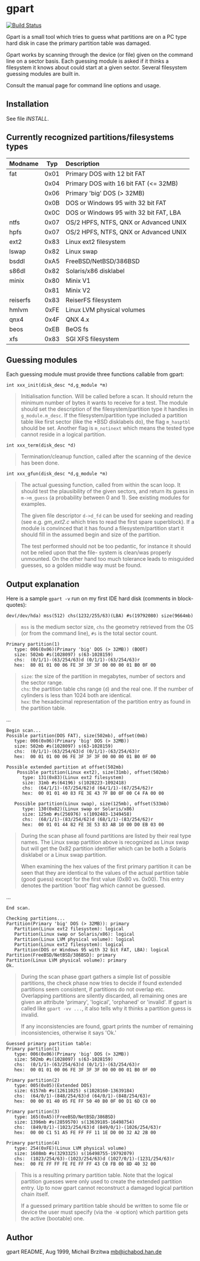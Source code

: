 # gpart

[![Build Status](https://travis-ci.org/baruch/gpart.svg)](https://travis-ci.org/baruch/gpart)

Gpart is a small tool which tries to guess what partitions
are on a PC type hard disk in case the primary partition table
was damaged.

Gpart works by scanning through the device (or file) given on
the command line on a sector basis. Each guessing module is
asked if it thinks a filesystem it knows about could start at
a given sector. Several filesystem guessing modules are built
in.

Consult the manual page for command line options and usage.


## Installation

See file *INSTALL*.

## Currently recognized partitions/filesystems types

   Modname  | Typ  | Description
   :--------|:----:|:------------
   fat      | 0x01 | Primary DOS with 12 bit FAT
            | 0x04 | Primary DOS with 16 bit FAT (<= 32MB)
            | 0x06 | Primary 'big' DOS (> 32MB)
            | 0x0B | DOS or Windows 95 with 32 bit FAT
            | 0x0C | DOS or Windows 95 with 32 bit FAT, LBA
   ntfs     | 0x07 | OS/2 HPFS, NTFS, QNX or Advanced UNIX
   hpfs     | 0x07 | OS/2 HPFS, NTFS, QNX or Advanced UNIX
   ext2     | 0x83 | Linux ext2 filesystem
   lswap    | 0x82 | Linux swap
   bsddl    | 0xA5 | FreeBSD/NetBSD/386BSD
   s86dl    | 0x82 | Solaris/x86 disklabel
   minix    | 0x80 | Minix V1
            | 0x81 | Minix V2
   reiserfs | 0x83 | ReiserFS filesystem
   hmlvm    | 0xFE | Linux LVM physical volumes
   qnx4     | 0x4F | QNX 4.x
   beos     | 0xEB | BeOS fs
   xfs      | 0x83 | SGI XFS filesystem



## Guessing modules

Each guessing module must provide three functions callable from
gpart:

    int xxx_init(disk_desc *d,g_module *m)

>   Initialisation function. Will be called before a scan.
>   It should return the minimum number of bytes it wants
>   to receive for a test. The module should set the
>   description of the filesystem/partition type it handles
>   in `g_module.m_desc`. If the filesystem/partition type
>   included a partition table like first sector (like the
>   \*BSD disklabels do), the flag `m_hasptbl` should be set.
>   Another flag is `m_notinext` which means the tested type
>   cannot reside in a logical partition.

    int xxx_term(disk_desc *d)

>   Termination/cleanup function, called after the scanning
>   of the device has been done.

    int xxx_gfun(disk_desc *d,g_module *m)

>   The actual guessing function, called from within the
>   scan loop. It should test the plausibility of the
>   given sectors, and return its guess in `m->m_guess` (a
>   probability between 0 and 1). See existing modules
>   for examples.
>
>   The given file descriptor `d->d_fd` can be used for seeking
>   and reading (see e.g. *gm_ext2.c* which tries to read
>   the first spare superblock). If a module is convinced
>   that it has found a filesystem/partition start it should
>   fill in the assumed begin and size of the partition.
>
>   The test performed should not be too pedantic, for
>   instance it should not be relied upon that the file-
>   system is clean/was properly unmounted. On the other
>   hand too much tolerance leads to misguided guesses,
>   so a golden middle way must be found.


## Output explanation

Here is a sample `gpart -v` run on my first IDE hard disk
(comments in block-quotes):

    dev(/dev/hda) mss(512) chs(1232/255/63)(LBA) #s(19792080) size(9664mb)

>   `mss` is the medium sector size, `chs` the geometry retrieved
>   from the OS (or from the command line), `#s` is the total
>   sector count.

    Primary partition(1)
       type: 006(0x06)(Primary 'big' DOS (> 32MB)) (BOOT)
       size: 502mb #s(1028097) s(63-1028159)
       chs:  (0/1/1)-(63/254/63)d (0/1/1)-(63/254/63)r
       hex:  80 01 01 00 06 FE 3F 3F 3F 00 00 00 01 B0 0F 00

>   `size`: the size of the partition in megabytes, number of
>   sectors and the sector range.  
>   `chs`: the partition table chs range (`d`) and the real one.
>   If the number of cylinders is less than 1024 both are
>   identical.  
>   `hex`: the hexadecimal representation of the partition entry
>   as found in the partition table.  

...

    Begin scan...
    Possible partition(DOS FAT), size(502mb), offset(0mb)
       type: 006(0x06)(Primary 'big' DOS (> 32MB))
       size: 502mb #s(1028097) s(63-1028159)
       chs:  (0/1/1)-(63/254/63)d (0/1/1)-(63/254/63)r
       hex:  00 01 01 00 06 FE 3F 3F 3F 00 00 00 01 B0 0F 00

    Possible extended partition at offset(502mb)
        Possible partition(Linux ext2), size(31mb), offset(502mb)
          type: 131(0x83)(Linux ext2 filesystem)
          size: 31mb #s(64196) s(1028223-1092418)
          chs:  (64/1/1)-(67/254/62)d (64/1/1)-(67/254/62)r
          hex:  00 01 01 40 83 FE 3E 43 7F B0 0F 00 C4 FA 00 00

       Possible partition(Linux swap), size(125mb), offset(533mb)
          type: 130(0x82)(Linux swap or Solaris/x86)
          size: 125mb #s(256976) s(1092483-1349458)
          chs:  (68/1/1)-(83/254/62)d (68/1/1)-(83/254/62)r
          hex:  00 01 01 44 82 FE 3E 53 83 AB 10 00 D0 EB 03 00

>   During the scan phase all found partitions are listed by
>   their real type names. The Linux swap partition above is
>   recognized as Linux swap but will get the 0x82 partition
>   identifier which can be both a Solaris disklabel or a
>   Linux swap partition.
>
>   When examining the hex values of the first primary partition
>   it can be seen that they are identical to the values of the
>   actual partition table (good guess) except for the first
>   value (0x80 vs. 0x00). This entry denotes the partition
>   'boot' flag which cannot be guessed.

...

    End scan.

    Checking partitions...
    Partition(Primary 'big' DOS (> 32MB)): primary
       Partition(Linux ext2 filesystem): logical
       Partition(Linux swap or Solaris/x86): logical
       Partition(Linux LVM physical volume): logical
       Partition(Linux ext2 filesystem): logical
       Partition(DOS or Windows 95 with 32 bit FAT, LBA): logical
    Partition(FreeBSD/NetBSD/386BSD): primary
    Partition(Linux LVM physical volume): primary
    Ok.

>   During the scan phase gpart gathers a simple list of possible
>   partitions, the check phase now tries to decide if found
>   extended partitions seem consistent, if partitions do not
>   overlap etc. Overlapping partitions are silently discarded,
>   all remaining ones are given an attribute 'primary', 'logical',
>   'orphaned' or 'invalid'. If gpart is called like `gpart -vv ...`,
>   it also tells why it thinks a partition guess is invalid.
>
>   If any inconsistencies are found, gpart prints the number
>   of remaining inconsistencies, otherwise it says 'Ok.'

    Guessed primary partition table:
    Primary partition(1)
       type: 006(0x06)(Primary 'big' DOS (> 32MB))
       size: 502mb #s(1028097) s(63-1028159)
       chs:  (0/1/1)-(63/254/63)d (0/1/1)-(63/254/63)r
       hex:  00 01 01 00 06 FE 3F 3F 3F 00 00 00 01 B0 0F 00

    Primary partition(2)
       type: 005(0x05)(Extended DOS)
       size: 6157mb #s(12611025) s(1028160-13639184)
       chs:  (64/0/1)-(848/254/63)d (64/0/1)-(848/254/63)r
       hex:  00 00 01 40 05 FE FF 50 40 B0 0F 00 D1 6D C0 00

    Primary partition(3)
       type: 165(0xA5)(FreeBSD/NetBSD/386BSD)
       size: 1396mb #s(2859570) s(13639185-16498754)
       chs:  (849/0/1)-(1023/254/63)d (849/0/1)-(1026/254/63)r
       hex:  00 00 C1 51 A5 FE FF FF 11 1E D0 00 32 A2 2B 00

    Primary partition(4)
       type: 254(0xFE)(Linux LVM physical volume)
       size: 1608mb #s(3293325) s(16498755-19792079)
       chs:  (1023/254/63)-(1023/254/63)d (1027/0/1)-(1231/254/63)r
       hex:  00 FE FF FF FE FE FF FF 43 C0 FB 00 8D 40 32 00

>   This is a resulting primary partition table. Note that
>   the logical partition guesses were only used to create
>   the extended partition entry. Up to now gpart cannot
>   reconstruct a damaged logical partition chain itself.
>
>   If a guessed primary partition table should be written to
>   some file or device the user must specify (via the `-W`
>   option) which partition gets the active (bootable) one.

## Author

gpart README, Aug 1999, Michail Brzitwa <mb@ichabod.han.de>

